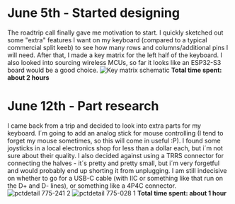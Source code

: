 # June 5th - Started designing
The roadtrip call finally gave me motivation to start. I quickly sketched out some "extra" features I want on my keyboard (compared to a typical commercial split keeb) to see how many rows and columns/additional pins I will need. After that, I made a key matrix for the left half of the keyboard. I also looked into sourcing wireless MCUs, so far it looks like an ESP32-S3 board would be a good choice.
![Key matrix schematic](https://github.com/user-attachments/assets/0c0eaaf3-1e71-484b-8e6e-3c274969284d)
**Total time spent: about 2 hours**

# June 12th - Part research
I came back from a trip and decided to look into extra parts for my keyboard. I´m going to add an analog stick for mouse controlling (I tend to forget my mouse sometimes, so this will come in useful :P). I found some joysticks in a local electronics shop for less than a dollar each, but i´m not sure about their quality. I also decided against using a TRRS connector for connecting the halves - it´s pretty and pretty small, but i´m very forgetful and would probably end up shorting it from unplugging. I am still indecisive on whether to go for a USB-C cable (with IIC or something like that run on the D+ and D- lines), or something like a 4P4C connector.
![pctdetail 775-241 2](https://github.com/user-attachments/assets/d4edddd3-fb62-4268-92e1-429048ec867d)
![pctdetail 775-028 1](https://github.com/user-attachments/assets/e6ce8aeb-4e4f-4eb1-aadf-3282741f1256)
**Total time spent: about 1 hour**
